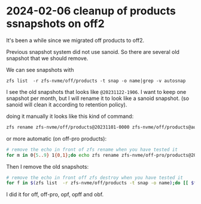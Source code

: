 # 2024-02-06 cleanup of products ssnapshots on off2

It's been a while since we migrated off products to off2.

Previous snapshot system did not use sanoid. So there are several old snapshot that we should remove.

We can see snapshots with
```
zfs list  -r zfs-nvme/off/products -t snap -o name|grep -v autosnap
```

I see the old snapshots that looks like `@20231122-1906`.
I want to keep one snapshot per month, but I will rename it to look like a sanoid snapshot. (so sanoid will clean it according to retention policy).

doing it manually it looks like this kind of command:
```bash
zfs rename zfs-nvme/off/products@20231101-0000 zfs-nvme/off/products@autosnap_2023-11-01_00:00:00_monthly
```

or more automatic (on off-pro products):
```bash
# remove the echo in front of zfs rename when you have tested it
for m in 0{5..9} 1{0,1};do echo zfs rename zfs-nvme/off-pro/products@2023${m}01-0000 autosnap_2023-${m}-01_00:00:00_monthly; done
```

Then I remove the old snapshots:
```bash
# remove the echo in front off zfs destroy when you have tested it
for f in $(zfs list  -r zfs-nvme/off/products -t snap -o name);do [[ $f == *"@2023"* ]] && echo $f && echo zfs destroy $f;done
```

I did it for off, off-pro, opf, opff and obf.